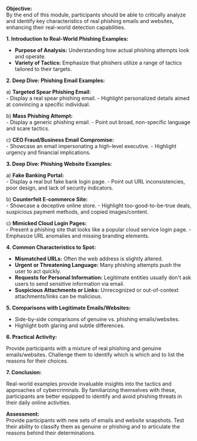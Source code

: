 **Objective:**  
By the end of this module, participants should be able to critically analyze and identify key characteristics of real phishing emails and websites, enhancing their real-world detection capabilities.

**1. Introduction to Real-World Phishing Examples:**  
   - **Purpose of Analysis:** Understanding how actual phishing attempts look and operate.
   - **Variety of Tactics:** Emphasize that phishers utilize a range of tactics tailored to their targets.

**2. Deep Dive: Phishing Email Examples:**

   a) **Targeted Spear Phishing Email:**  
      - Display a real spear phishing email.
      - Highlight personalized details aimed at convincing a specific individual.
   
   b) **Mass Phishing Attempt:**  
      - Display a generic phishing email.
      - Point out broad, non-specific language and scare tactics.
   
   c) **CEO Fraud/Business Email Compromise:**  
      - Showcase an email impersonating a high-level executive.
      - Highlight urgency and financial implications.

**3. Deep Dive: Phishing Website Examples:**

   a) **Fake Banking Portal:**  
      - Display a real but fake bank login page.
      - Point out URL inconsistencies, poor design, and lack of security indicators.
   
   b) **Counterfeit E-commerce Site:**  
      - Showcase a deceptive online store.
      - Highlight too-good-to-be-true deals, suspicious payment methods, and copied images/content.
   
   c) **Mimicked Cloud Login Pages:**  
      - Present a phishing site that looks like a popular cloud service login page.
      - Emphasize URL anomalies and missing branding elements.

**4. Common Characteristics to Spot:**

   - **Mismatched URLs:** Often the web address is slightly altered.
   - **Urgent or Threatening Language:** Many phishing attempts push the user to act quickly.
   - **Requests for Personal Information:** Legitimate entities usually don't ask users to send sensitive information via email.
   - **Suspicious Attachments or Links:** Unrecognized or out-of-context attachments/links can be malicious.

**5. Comparisons with Legitimate Emails/Websites:**  
   
   - Side-by-side comparisons of genuine vs. phishing emails/websites.
   - Highlight both glaring and subtle differences.

**6. Practical Activity:**  

   Provide participants with a mixture of real phishing and genuine emails/websites. Challenge them to identify which is which and to list the reasons for their choices.

**7. Conclusion:**  

   Real-world examples provide invaluable insights into the tactics and approaches of cybercriminals. By familiarizing themselves with these, participants are better equipped to identify and avoid phishing threats in their daily online activities.

**Assessment:**  
Provide participants with new sets of emails and website snapshots. Test their ability to classify them as genuine or phishing and to articulate the reasons behind their determinations.
